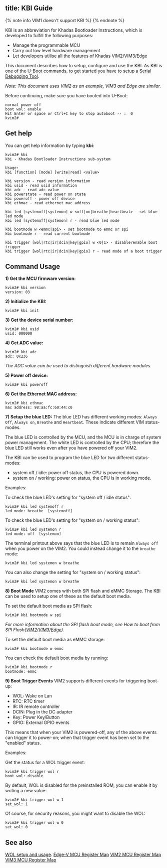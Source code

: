 title: KBI Guide
---

{% note info VIM1 doesn't support KBI %}
{% endnote %}

KBI is an abbreviation for Khadas Bootloader Instructions, which is developed to fulfill the following purposes:
* Manage the programmable MCU
* Carry out low level hardware management
* Let developers utilise all the features of Khadas VIM2/VIM3/Edge

This document describes how to setup, configure and use the KBI. As KBI is one of the [U-Boot](http://www.denx.de) commands, to get started you have to setup a [Serial Debugging Tool](SetupSerialTool.html).

*Note: This document uses VIM2 as an example, VIM3 and Edge are similar.*

Before continuing, make sure you have booted into U-Boot:
```
normal power off
boot wol: enable
Hit Enter or space or Ctrl+C key to stop autoboot -- :  0 
kvim2#
```

## Get help
You can get help information by typing **kbi**:
```
kvim2# kbi
kbi - Khadas Bootloader Instructions sub-system

Usage:
kbi [function] [mode] [write|read] <value>

kbi version - read version information
kbi usid - read usid information
kbi adc - read adc value
kbi powerstate - read power on state
kbi poweroff - power off device
kbi ethmac - read ethernet mac address

kbi led [systemoff|systemon] w <off|on|breathe|heartbeat> - set blue led mode
kbi led [systemoff|systemon] r - read blue led mode

kbi bootmode w <emmc|spi> - set bootmode to emmc or spi
kbi bootmode r - read current bootmode

kbi trigger [wol|rtc|ir|dcin|key|gpio] w <0|1> - disable/enable boot trigger
kbi trigger [wol|rtc|ir|dcin|key|gpio] r - read mode of a boot trigger
```

## Command Usage

**1) Get the MCU firmware version:**
```
kvim2# kbi version
version: 03
```

**2) Initialize the KBI:**
```
kvim2# kbi init
```

**3) Get the device serial number:**
```
kvim2# kbi usid
usid: 000000
```

**4) Get ADC value:**
```
kvim2# kbi adc
adc: 0x236
```
*The ADC value can be used to distinguish different hardware modules.*

**5) Power off device:**
```
kvim2# kbi poweroff
```

**6) Get the Ethernet MAC address:**
```
kvim2# kbi ethmac
mac address: 98:aa:fc:60:44:c0
```

**7) Setup the blue LED:**
The blue LED has different working modes: `Always Off`, `Always on`, `Breathe` and `Heartbeat`. These indicate different VIM status-modes.

The blue LED is controlled by the MCU, and the MCU is in charge of system power management. The white LED is controlled by the CPU; therefore the blue LED still works even after you have powered off your VIM2.

The KBI can be used to program the blue LED for two different status-modes:
* system off / idle: power off status, the CPU is powered down.
* system on / working: power on status, the CPU is in working mode.

Examples:

To check the blue LED's setting for "system off / idle status":
```
kvim2# kbi led systemoff r
led mode: breathe  [systemoff]
```

To check the blue LED's setting for "system on / working status":
```
kvim2# kbi led systemon r
led mode: off  [systemon]
```

The terminal printout above says that the blue LED is to remain `Always off` when you power on the VIM2. You could instead change it to the `breathe` mode:
```
kvim2# kbi led systemon w breathe
```

You can also change the setting for "system on / working status":
```
kvim2# kbi led systemon w breathe
```

**8) Boot Mode**
VIM2 comes with both SPI flash and eMMC Storage. The KBI can be used to setup one of these as the default boot media.

To set the default boot media as SPI flash:
```
kvim2# kbi bootmode w spi
```
*For more information about the SPI flash boot mode, see How to boot from SPI Flash([VIM2](http://forum.khadas.com/t/how-to-boot-from-spi-flash/1354)/[VIM3](/linux/vim3/BootFromSpiFlash.html)/[Edge](/linux/edge/BootFromSpiFlash.html))*.

To set the default boot media as eMMC storage:
```
kvim2# kbi bootmode w emmc
```

You can check the default boot media by running:
```
kvim2# kbi bootmode r
bootmode: emmc
```

**9) Boot Trigger Events**
VIM2 supports different events for triggering boot-up:
* WOL:  Wake on Lan
* RTC:  RTC timer
* IR:   IR remote controller
* DCIN: Plug in the DC adapter
* Key:  Power Key/Button
* GPIO: External GPIO events

This means that when your VIM2 is powered-off, any of the above events can trigger it to power-on; when that trigger event has been set to the "enabled" status.

Examples:

Get the status for a WOL trigger event:
```
kvim2# kbi trigger wol r
boot wol: disable
```

By default, WOL is disabled for the preinstalled ROM, you can enable it by writing a new value:

```
kvim2# kbi trigger wol w 1
set_wol: 1
```

Of course, for security reasons, you might want to disable the WOL:
```
kvim2# kbi trigger wol w 0
set_wol: 0
```
## See also
[WOL setup and usage](HowtoUseWol.html).
[Edge-V MCU Register Map](https://dl.khadas.com/Hardware/Edge/MCU/Edge-V_MCU_REG_EN.pdf)
[VIM2 MCU Register Map](https://dl.khadas.com/Hardware/VIM2/MCU/VIM2_MCU_REG_EN.pdf)
[VIM3 MCU Register Map](https://dl.khadas.com/Hardware/VIM3/MCU/VIM3_MCU_REG_EN.pdf)

